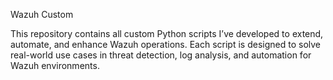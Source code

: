 Wazuh Custom

This repository contains all custom Python scripts I’ve developed to extend, automate, and enhance Wazuh operations.
Each script is designed to solve real-world use cases in threat detection, log analysis, and automation for Wazuh environments.


